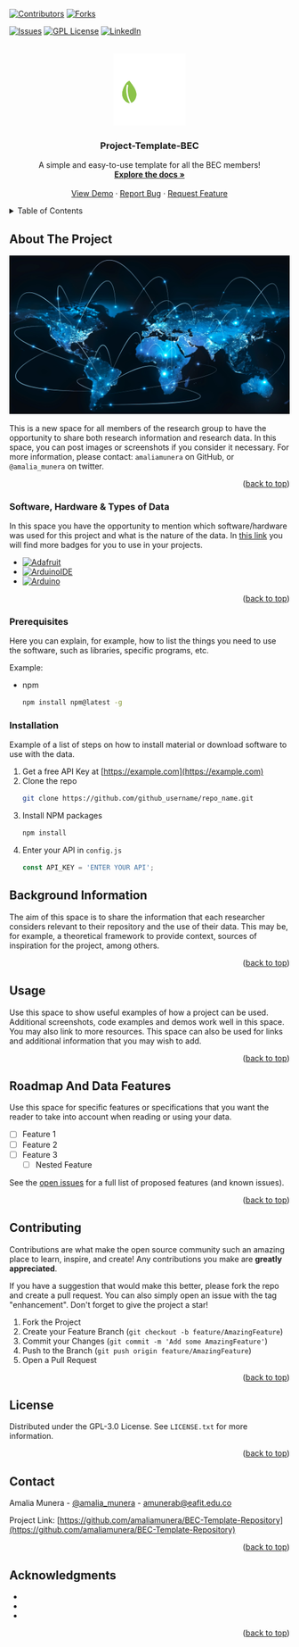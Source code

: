 <!-- Welcome to the BEC research group data-sharing template -->
<a name="readme-top"></a>
<!--
*** If you have a question, please email me to amunerab@eafit.edu.co
*** If you have a suggestion, please fork the repository and create a pull request
*** Don't forget to give the project a star!
-->



<!-- PROJECT SHIELDS -->
<!--
*** Here, the "markdown" reference style is used for links
*** First is [brackets] and then (parenthesis)
-->
[![Contributors][contributors-shield]][contributors-url]
[![Forks][forks-shield]][forks-url]
<!-- [![Stargazers][stars-shield]][stars-url] -->
[![Issues][issues-shield]][issues-url]
[![GPL License][license-shield]][license-url]
[![LinkedIn][linkedin-shield]][linkedin-url]



<!-- PROJECT LOGO -->
<br />
<div align="center">
  <a href="https://github.com/amaliamunera/BEC-Template-Repository">
    <img src="images/BEC-logo.png" alt="Logo" width="130" height="130">
  </a>

<h3 align="center">Project-Template-BEC</h3>

  <p align="center">
    A simple and easy-to-use template for all the BEC members!
    <br />
    <a href="https://github.com/amaliamunera/BEC-Template-Repository"><strong>Explore the docs »</strong></a>
    <br />
    <br />
    <a href="https://github.com/amaliamunera/BEC-Template-Repository">View Demo</a>
    ·
    <a href="https://github.com/amaliamunera/BEC-Template-Repository/issues">Report Bug</a>
    ·
    <a href="https://github.com/amaliamunera/BEC-Template-Repository/issues">Request Feature</a>
  </p>
</div>



<!-- TABLE OF CONTENTS -->
<details>
  <summary>Table of Contents</summary>
  <ol>
    <li>
      <a href="#about-the-project">About The Project</a>
      <ul>
        <li><a href="software-hardware--types-of-data">Software, Hardware & Types of Data</a></li>
        <li><a href="#prerequisites">Prerequisites</a></li>
        <li><a href="#installation">Installation</a></li>
      </ul>
    </li>
    <li>
      <a href="#background-information">Background Information</a>
    </li>
    <li><a href="#usage">Usage</a></li>
    <li><a href="#roadmap-and-data-features">Roadmap And Data Features</a></li>
    <li><a href="#contributing">Contributing</a></li>
    <li><a href="#license">License</a></li>
    <li><a href="#contact">Contact</a></li>
    <li><a href="#acknowledgments">Acknowledgments</a></li>
  </ol>
</details>



<!-- ABOUT THE PROJECT -->
## About The Project

[![Product Name Screen Shot][product-screenshot]](https://github.com/amaliamunera/BEC-Template-Repository/blob/main/images/data-network.png)

This is a new space for all members of the research group to have the opportunity to share both research information and research data. 
In this space, you can post images or screenshots if you consider it necessary.  For more information, please contact: `amaliamunera` on GitHub, or `@amalia_munera` on twitter.
<p align="right">(<a href="#readme-top">back to top</a>)</p>



### Software, Hardware & Types of Data

In this space you have the opportunity to mention which software/hardware was used for this project and what is the nature of the data. In [this link](https://dev.to/envoy_/150-badges-for-github-pnk) you will find more badges for you to use in your projects.

* [![Adafruit][Adafruit.com]][Adafruit-url]
* [![ArduinoIDE][ArduinoIDE.com]][ArduinoIDE-url]
* [![Arduino][Arduino.com]][Arduino-url]

<p align="right">(<a href="#readme-top">back to top</a>)</p>

### Prerequisites

Here you can explain, for example, how to list the things you need to use the software, such as libraries, specific programs, etc.

Example: 

* npm
  ```sh
  npm install npm@latest -g
  ```

### Installation

Example of a list of steps on how to install material or download software to use with the data. 

1. Get a free API Key at [https://example.com](https://example.com)
2. Clone the repo
   ```sh
   git clone https://github.com/github_username/repo_name.git
   ```
3. Install NPM packages
   ```sh
   npm install
   ```
4. Enter your API in `config.js`
   ```js
   const API_KEY = 'ENTER YOUR API';
   ```

<!-- GETTING STARTED -->
## Background Information

The aim of this space is to share the information that each researcher considers relevant to their repository and the use of their data. This may be, for example, a theoretical framework to provide context, sources of inspiration for the project, among others.   

<p align="right">(<a href="#readme-top">back to top</a>)</p>



<!-- USAGE EXAMPLES -->
## Usage

Use this space to show useful examples of how a project can be used. Additional screenshots, code examples and demos work well in this space. You may also link to more resources. This space can also be used for links and additional information that you may wish to add. 

<!-- _For more examples, please refer to the [Documentation](https://example.com)_ -->

<p align="right">(<a href="#readme-top">back to top</a>)</p>



<!-- ROADMAP -->
## Roadmap And Data Features

Use this space for specific features or specifications that you want the reader to take into account when reading or using your data. 

- [ ] Feature 1
- [ ] Feature 2
- [ ] Feature 3
    - [ ] Nested Feature

See the [open issues](https://github.com/amaliamunera/BEC-Template-Repository/issues) for a full list of proposed features (and known issues).

<p align="right">(<a href="#readme-top">back to top</a>)</p>



<!-- CONTRIBUTING -->
## Contributing

Contributions are what make the open source community such an amazing place to learn, inspire, and create! Any contributions you make are **greatly appreciated**.

If you have a suggestion that would make this better, please fork the repo and create a pull request. You can also simply open an issue with the tag "enhancement".
Don't forget to give the project a star!

1. Fork the Project
2. Create your Feature Branch (`git checkout -b feature/AmazingFeature`)
3. Commit your Changes (`git commit -m 'Add some AmazingFeature'`)
4. Push to the Branch (`git push origin feature/AmazingFeature`)
5. Open a Pull Request

<p align="right">(<a href="#readme-top">back to top</a>)</p>



<!-- LICENSE -->
## License

Distributed under the GPL-3.0 License. See `LICENSE.txt` for more information.

<p align="right">(<a href="#readme-top">back to top</a>)</p>



<!-- CONTACT -->
## Contact

Amalia Munera - [@amalia_munera](https://twitter.com/amalia_munera) - amunerab@eafit.edu.co

Project Link: [https://github.com/amaliamunera/BEC-Template-Repository](https://github.com/amaliamunera/BEC-Template-Repository)

<p align="right">(<a href="#readme-top">back to top</a>)</p>



<!-- ACKNOWLEDGMENTS -->
## Acknowledgments

* []()
* []()
* []()

<p align="right">(<a href="#readme-top">back to top</a>)</p>



<!-- MARKDOWN LINKS & IMAGES -->
<!-- https://www.markdownguide.org/basic-syntax/#reference-style-links -->
[contributors-shield]: https://img.shields.io/github/contributors/github_username/repo_name.svg?style=for-the-badge
[contributors-url]: https://github.com/amaliamunera/BEC-Template-Repository/graphs/contributors
[forks-shield]: https://img.shields.io/github/forks/github_username/repo_name.svg?style=for-the-badge
[forks-url]: https://github.com/amaliamunera/BEC-Template-Repository/network/members
<!-- [stars-shield]: https://img.shields.io/github/stars/github_username/repo_name.svg?style=for-the-badge
[stars-url]: https://github.com/github_username/repo_name/stargazers -->
[issues-shield]: https://img.shields.io/github/issues/github_username/repo_name.svg?style=for-the-badge
[issues-url]: https://github.com/amaliamunera/BEC-Template-Repository/issues
[license-shield]: https://img.shields.io/github/license/github_username/repo_name.svg?style=for-the-badge
[license-url]: https://github.com/amaliamunera/BEC-Template-Repository/blob/main/LICENSE
[linkedin-shield]: https://img.shields.io/badge/LinkedIn-0077B5?style=for-the-badge&logo=linkedin&logoColor=white
[linkedin-url]: https://linkedin.com/in/amaliamunera
[product-screenshot]: images/data-network.png
[Arduino.com]: https://img.shields.io/badge/Arduino-00979D?style=for-the-badge&logo=Arduino&logoColor=white
[Arduino-url]: https://www.arduino.cc/
[ArduinoIDE.com]: https://img.shields.io/badge/Arduino_IDE-00979D?style=for-the-badge&logo=arduino&logoColor=white
[ArduinoIDE-url]: https://www.arduino.cc/
[Adafruit.com]: https://img.shields.io/badge/adafruit-000000?style=for-the-badge&logo=adafruit&logoColor=white
[Adafruit-url]: https://learn.adafruit.com/
